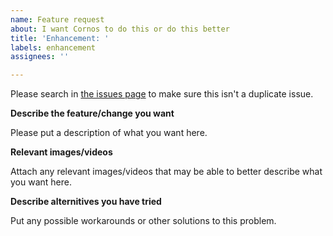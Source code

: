 ```yaml
---
name: Feature request
about: I want Cornos to do this or do this better
title: 'Enhancement: '
labels: enhancement
assignees: ''

---
```

Please search in [the issues page](https://github.com/AriliusClient/Cornos/issues?q=) to make sure this isn't a duplicate issue. 


**Describe the feature/change you want**

Please put a description of what you want here. 

**Relevant images/videos**

Attach any relevant images/videos that may be able to better describe what you want here.

**Describe alternitives you have tried**

Put any possible workarounds or other solutions to this problem. 

